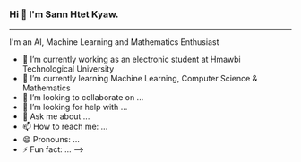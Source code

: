 ### Hi 👋 I'm Sann Htet Kyaw.
---
I'm an AI, Machine Learning and Mathematics Enthusiast


- 🔭 I’m currently working as an electronic student at Hmawbi Technological University
- 🌱 I’m currently learning Machine Learning, Computer Science & Mathematics
- 👯 I’m looking to collaborate on ...
- 🤔 I’m looking for help with ...
- 💬 Ask me about ...
- 📫 How to reach me: ...
- 😄 Pronouns: ...
- ⚡ Fun fact: ...
-->
